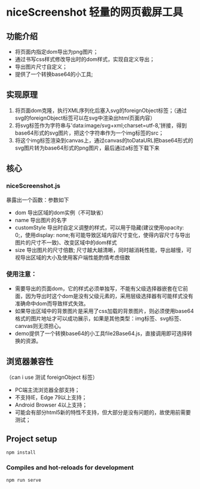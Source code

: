 # niceScreenshot 轻量的网页截屏工具

## 功能介绍
- 将页面内指定dom导出为png图片；  
- 通过书写css样式修改导出时的dom样式，实现自定义导出；  
- 导出图片尺寸自定义；  
- 提供了一个转换base64的小工具;  

## 实现原理
1. 将页面dom克隆，执行XML序列化后塞入svg的foreignObject标签；（通过svg的foreignObject标签可以在svg中渲染出html页面内容）
2. 将svg标签作为字符串与'data:image/svg+xml;charset=utf-8,'拼接，得到base64形式的svg图片，把这个字符串作为一个img标签的src；
3. 将这个img标签渲染到canvas上，通过canvas的toDataURL把base64形式的svg图片转为base64形式的png图片，最后通过a标签下载下来

## 核心
### niceScreenshot.js  
暴露出一个函数：参数如下  
- dom     导出区域的dom实例（不可缺省）  
- name    导出图片的名字  
- customStyle 导出时自定义调整的样式，可以用于隐藏(建议使用opacity: 0;，使用display: none;有可能导致区域内容尺寸变化，使得内容尺寸与导出图片的尺寸不一致)、改变区域中的dom样式  
- size    导出图片的尺寸倍数; 尺寸越大越清晰，同时越消耗性能，导出越慢，可视导出区域的大小及使用客户端性能酌情考虑倍数  
### 使用注意：  
- 需要导出的页面dom，它的样式必须单独写，不能有父级选择器嵌套在它前面，因为导出时这个dom是没有父级元素的，采用层级选择器有可能样式没有准确命中dom而导致样式失效。  
- 如果导出区域中的背景图片是采用了css加载的背景图片，则必须使用base64格式的图片地址才可以成功展示，如果是其他类型：img标签、svg标签、canvas则无须担心。  
- demo提供了一个转换base64的小工具file2Base64.js，直接调用即可选择转换的资源。  

## 浏览器兼容性
（can i use 测试 foreignObject 标签）  
- PC端主流浏览器全部支持；  
- 不支持IE，Edge 79以上支持；  
- Android Browser 4以上支持；  
- 可能会有部分html5新的特性不支持，但大部分是没有问题的，故使用前需要测试；  

## Project setup
```
npm install
```

### Compiles and hot-reloads for development
```
npm run serve
```